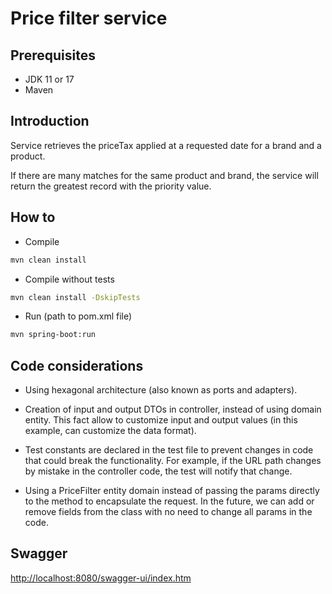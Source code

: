 # Price filter service

## Prerequisites
- JDK 11 or 17
- Maven

## Introduction
Service retrieves the priceTax applied at a requested date for a brand and a product.

If there are many matches for the same product and brand, the service will return the greatest record with the priority value.

## How to

- Compile
```bash
mvn clean install
```


- Compile without tests
```bash
mvn clean install -DskipTests
```


- Run (path to pom.xml file)
```bash
mvn spring-boot:run
```

## Code considerations
- Using hexagonal architecture (also known as ports and adapters).

- Creation of input and output DTOs in controller, instead of using domain entity. This fact allow to customize input and output values (in this example, can customize the data format).

- Test constants are declared in the test file to prevent changes in code that could break the functionality. For example, if the URL path changes by mistake in the controller code, the test will notify that change.

- Using a PriceFilter entity domain instead of passing the params directly to the method to encapsulate the request. In the future, we can add or remove fields from the class with no need to change all params in the code.

## Swagger
[http://localhost:8080/swagger-ui/index.htm](http://localhost:8080/swagger-ui/index.htm)